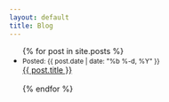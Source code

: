 ```yaml
---
layout: default
title: Blog
---
```


<!---------Loops through all posts---------------->
<ul class="posts">
  {% for post in site.posts %}
  <li>
    <div class="row">
      <div class="col-md-3">
      <small class="date">Posted: {{ post.date | date: "%b %-d, %Y" }}</small>
      </div> 
      <div class="col-md-9">
      <a href="{{ post.url }}">{{ post.title }}</a>
      </div>
    </div>
  </li>
  <br/>
  {% endfor %}
</ul>
